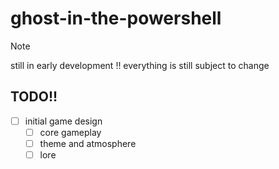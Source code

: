 # ghost-in-the-powershell

> [!NOTE]
> still in early development !!
> everything is still subject to change

## TODO!!
- [ ] initial game design
    - [ ] core gameplay
    - [ ] theme and atmosphere
    - [ ] lore
